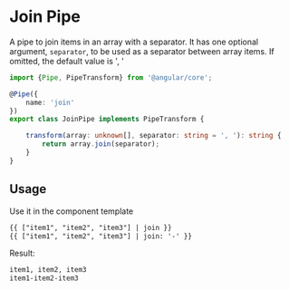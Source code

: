 # Join Pipe

A pipe to join items in an array with a separator. 
It has one optional argument, `separator`, to be used as a separator between array items.
If omitted, the default value is ', '

<ngs-code-block-with-header file-name="join.pipe.ts">

```typescript
import {Pipe, PipeTransform} from '@angular/core';

@Pipe({
	name: 'join'
})
export class JoinPipe implements PipeTransform {

	transform(array: unknown[], separator: string = ', '): string {
		return array.join(separator);
	}
}
```

</ngs-code-block-with-header> 

## Usage

Use it in the component template

<ngs-code-block-with-header>

```html
{{ ["item1", "item2", "item3"] | join }}
{{ ["item1", "item2", "item3"] | join: '-' }}
```

</ngs-code-block-with-header>

Result: 

```html
item1, item2, item3
item1-item2-item3
```
